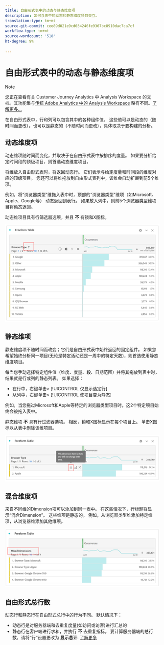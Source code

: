 ```yaml
---
title: 自由形式表中的动态与静态维度项
description: 如何与表中的动态和静态维度项目交互。
translation-type: tm+mt
source-git-commit: cee89d021e9cd034246fe9367bc8910dac7ca7cf
workflow-type: tm+mt
source-wordcount: '518'
ht-degree: 9%

---
```



# 自由形式表中的动态与静态维度项

>[!NOTE]
>
>您正在查看有关 Customer Journey Analytics 中 Analysis Workspace 的文档。其功能集与[传统 Adobe Analytics 中的 Analysis Workspace](https://docs.adobe.com/content/help/zh-Hans/analytics/analyze/analysis-workspace/home.html) 略有不同。[了解更多...](/help/getting-started/cja-aa.md)

在自由形式表中，行和列可以包含其中的各种组件值。 这些值可以是动态的（随时间而更改），也可以是静态的（不随时间而更改），具体取决于要构建的分析。

## 动态维度项

动态维项随时间而变化，并取决于在自由形式表中按排序的度量。 如果要分析给定时间段的顶级项目，则首选动态维度项目。

将维放入自由形式表时，将返回动态行。 它们表示与给定度量和时间段的维度对应的顶级项目。 您还可以将维拖放到自由形式表列中，该维会自动扩展到前5个维项。

例如，将“浏览器类型”维拖入表中时，顶部的“浏览器类型”维项（如Microsoft、Apple、Google等） 动态返回到表行。 如果放入列中，则前5个浏览器类型维项目将动态返回。

动态维项目具有行筛选器选项，并且 **不** 有锁和X图标。

![](assets/dynamic-items.png)

## 静态维项

静态维度项不随时间而改变；它们是自由形式表中始终返回的固定组件。 如果您希望始终分析同一项目(无论是特定活动还是一周中的特定天数)，则首选使用静态维度项目。

每当您手动选择特定组件值（维度、度量、段、日期范围）并将其拖放到表中时，结果就是行或列的静态列表。 如果选择：

* 在行中，右键单击> [!UICONTROL 仅显示选定行]
* 从列中，右键单击> [!UICONTROL 使项目变为静态]

例如，当您拖过Microsoft和Apple等特定的浏览器类型项目时，这2个特定项目始终会被拖入表中。

静态维项 **不** 具有行过滤器选项。 相反，锁和X图标显示在每个项目上。 单击X图标以从表中删除该维项目。

![](assets/static-items.png)

## 混合维度项

来自不同维的Dimension项可以添加到同一表中。 在这些情况下，行标题将显示“混合Dimension”。 这些维项是静态的。 例如，从浏览器类型维添加特定维项，从浏览器维添加其他维项。

![](assets/mixed-dimensions.png)

## 自由形式总行数

动态行和静态行在自由形式总行中的行为不同。 默认情况下：

* 动态行是对服务器端和去重复度量(如访问或访客)进行汇总的
* 静态行在客户端进行求和，并执行 **不** 去重复指标。 要计算服务器端的总行数，请将“行”设置更改为 **显示总计**. [了解更多](https://docs.adobe.com/content/help/zh-Hans/analytics/analyze/analysis-workspace/build-workspace-project/workspace-totals.html)

